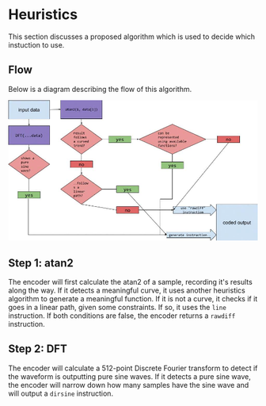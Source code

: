 # Heuristics
This section discusses a proposed algorithm which is used to decide which instuction to use.

## Flow
Below is a diagram describing the flow of this algorithm.
<!-- insert image here -->
<img src="resources/heuristics-diagram.jpg" width="720" alt="Heuristics diagram">

## Step 1: atan2
The encoder will first calculate the atan2 of a sample, recording it's results along the way. If it detects a meaningful curve, it uses another heuristics algorithm to generate a meaningful function. If it is not a curve, it checks if it goes in a linear path, given some constraints. If so, it uses the `line` instruction. If both conditions are false, the encoder returns a `rawdiff` instruction.

## Step 2: DFT
The encoder will calculate a 512-point Discrete Fourier transform to detect if the waveform is outputting pure sine waves. If it detects a pure sine wave, the encoder will narrow down how many samples have the sine wave and will output a `dirsine` instruction.